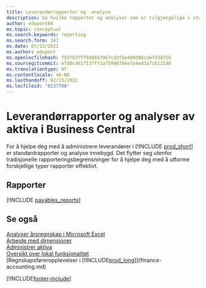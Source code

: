 ```yaml
---
title: Leverandørrapporter og -analyse
description: Se hvilke rapporter og analyser som er tilgjengelige i standardversjonen av Business Central, slik at du kan holde oversikt over leverandører.
author: edupont04
ms.topic: conceptual
ms.search.keywords: reporting
ms.search.form: 347
ms.date: 07/13/2021
ms.author: edupont
ms.openlocfilehash: f55fb37ff9db8a7967cd3fbe480d88ca6fd3d75b
ms.sourcegitcommit: ef80c461713fff1a75998766e7a4ed3a7c6121d0
ms.translationtype: HT
ms.contentlocale: nb-NO
ms.lasthandoff: 02/15/2022
ms.locfileid: "8137708"
---
```

# <a name="accounts-payable-reports-and-analytics-in-business-central"></a>Leverandørrapporter og analyser av aktiva i Business Central

For å hjelpe deg med å administrere leverandører i [!INCLUDE [prod_short](includes/prod_short.md)] er standardrapporter og analyse innebygd. Det flytter seg utenfor tradisjonelle rapporteringsbegrensninger for å hjelpe deg med å utforme forskjellige typer rapporter effektivt.  

## <a name="reports"></a>Rapporter
[!INCLUDE [payables_reports](includes/payables-reports-include.md)]


## <a name="see-also"></a>Se også

[Analyser årsregnskap i Microsoft Excel](finance-analyze-excel.md)  
[Arbeide med dimensjoner](finance-dimensions.md)  
[Administrer aktiva](fa-manage.md)  
[Oversikt over lokal funksjonalitet](about-localization.md)  
[Regnskapsføreropplevelser i [!INCLUDE[prod_long](includes/prod_long.md)]](finance-accounting.md)  


[!INCLUDE[footer-include](includes/footer-banner.md)]

